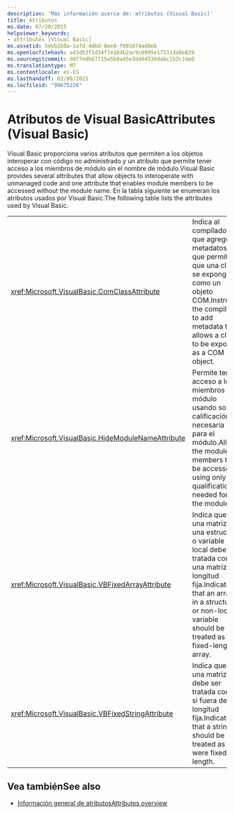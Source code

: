 ```yaml
---
description: 'Más información acerca de: atributos (Visual Basic)'
title: Atributos
ms.date: 07/20/2015
helpviewer_keywords:
- attributes [Visual Basic]
ms.assetid: 5deb2b8a-1afd-4dbd-8ee8-f093d74ad0eb
ms.openlocfilehash: a43d53f1d34f7e184b2ac9c0995e17531da8e829
ms.sourcegitcommit: ddf7edb67715a5b9a45e3dd44536dabc153c1de0
ms.translationtype: MT
ms.contentlocale: es-ES
ms.lasthandoff: 02/06/2021
ms.locfileid: "99675226"
---
```

# <a name="attributes-visual-basic"></a><span data-ttu-id="b1684-103">Atributos de Visual Basic</span><span class="sxs-lookup"><span data-stu-id="b1684-103">Attributes (Visual Basic)</span></span>

<span data-ttu-id="b1684-104">Visual Basic proporciona varios atributos que permiten a los objetos interoperar con código no administrado y un atributo que permite tener acceso a los miembros de módulo sin el nombre de módulo.</span><span class="sxs-lookup"><span data-stu-id="b1684-104">Visual Basic provides several attributes that allow objects to interoperate with unmanaged code and one attribute that enables module members to be accessed without the module name.</span></span> <span data-ttu-id="b1684-105">En la tabla siguiente se enumeran los atributos usados por Visual Basic.</span><span class="sxs-lookup"><span data-stu-id="b1684-105">The following table lists the attributes used by Visual Basic.</span></span>  
  
|||  
|---|---|  
|<xref:Microsoft.VisualBasic.ComClassAttribute>|<span data-ttu-id="b1684-106">Indica al compilador que agregue metadatos que permitan que una clase se exponga como un objeto COM.</span><span class="sxs-lookup"><span data-stu-id="b1684-106">Instructs the compiler to add metadata that allows a class to be exposed as a COM object.</span></span>|
|<xref:Microsoft.VisualBasic.HideModuleNameAttribute>|<span data-ttu-id="b1684-107">Permite tener acceso a los miembros de módulo usando solo la calificación necesaria para el módulo.</span><span class="sxs-lookup"><span data-stu-id="b1684-107">Allows the module members to be accessed using only the qualification needed for the module.</span></span>|
|<xref:Microsoft.VisualBasic.VBFixedArrayAttribute>|<span data-ttu-id="b1684-108">Indica que una matriz de una estructura o variable no local debe ser tratada como una matriz de longitud fija.</span><span class="sxs-lookup"><span data-stu-id="b1684-108">Indicates that an array in a structure or non-local variable should be treated as a fixed-length array.</span></span>|
|<xref:Microsoft.VisualBasic.VBFixedStringAttribute>|<span data-ttu-id="b1684-109">Indica que una matriz debe ser tratada como si fuera de longitud fija.</span><span class="sxs-lookup"><span data-stu-id="b1684-109">Indicates that a string should be treated as if it were fixed length.</span></span>|
  
## <a name="see-also"></a><span data-ttu-id="b1684-110">Vea también</span><span class="sxs-lookup"><span data-stu-id="b1684-110">See also</span></span>

- [<span data-ttu-id="b1684-111">Información general de atributos</span><span class="sxs-lookup"><span data-stu-id="b1684-111">Attributes overview</span></span>](../programming-guide/concepts/attributes/index.md)
